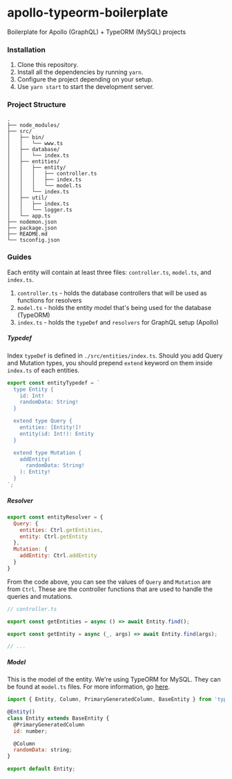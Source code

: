 # apollo-typeorm-boilerplate

Boilerplate for Apollo (GraphQL) + TypeORM (MySQL) projects

### Installation
1. Clone this repository.
2. Install all the dependencies by running `yarn`.
3. Configure the project depending on your setup.
4. Use `yarn start` to start the development server.

### Project Structure
```
.
├── node_modules/
├── src/
│   ├── bin/
│   │   └── www.ts
│   ├── database/
│   │   └── index.ts
│   ├── entities/
│   │   ├── entity/
│   │   │   ├── controller.ts
│   │   │   ├── index.ts
│   │   │   └── model.ts
│   │   └── index.ts
│   ├── util/
│   │   ├── index.ts
│   │   └── logger.ts
│   └── app.ts
├── nodemon.json
├── package.json
├── README.md
└── tsconfig.json
```

### Guides
Each entity will contain at least three files: `controller.ts`, `model.ts`, and `index.ts`.

1. `controller.ts` - holds the database controllers that will be used as functions for resolvers
2. `model.ts` - holds the entity model that's being used for the database (TypeORM)
3. `index.ts` - holds the `typeDef` and `resolvers` for GraphQL setup (Apollo)

##### Typedef
Index `typeDef` is defined in `./src/entities/index.ts`. Should you add Query and Mutation types, you should prepend `extend` keyword on them inside `index.ts` of each entities.

```js
export const entityTypedef = `
  type Entity {
    id: Int!
    randomData: String!
  }

  extend type Query {
    entities: [Entity!]!
    entity(id: Int!): Entity
  }

  extend type Mutation {
    addEntity(
      randomData: String!
    ): Entity!
  }
`;
```

##### Resolver
```js
export const entityResolver = {
  Query: {
    entities: Ctrl.getEntities,
    entity: Ctrl.getEntity
  },
  Mutation: {
    addEntity: Ctrl.addEntity
  }
}
```

From the code above, you can see the values of `Query` and `Mutation` are from `Ctrl`. These are the controller functions that are used to handle the queries and mutations.

```js
// controller.ts

export const getEntities = async () => await Entity.find();

export const getEntity = async (_, args) => await Entity.find(args);

// ...
```

##### Model
This is the model of the entity. We're using TypeORM for MySQL. They can be found at `model.ts` files. For more information, go [here](https://typeorm.io/).

```js
import { Entity, Column, PrimaryGeneratedColumn, BaseEntity } from 'typeorm';

@Entity()
class Entity extends BaseEntity {
  @PrimaryGeneratedColumn
  id: number;

  @Column
  randomData: string;
}

export default Entity;
```
